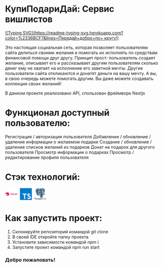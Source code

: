 # КупиПодариДай: Cервис вишлистов

[![Typing SVG](https://readme-typing-svg.herokuapp.com?color=%2336BCF7&lines=Передай+добро+по+ кругу!)](https://git.io/typing-svg)

Это настоящая социальная сеть, которая позволяет пользователям сайта делиться своими желания и помогать их исполнять по средствам финансовой помощи друг другу.
Принцип прост: пользователь создает желание, описывает его и рассказывает другим пользователям сколько денег ему не хватает на исполнение его заветной мечты. Другие пользователи сайта откликаются и донатят деньги на вашу мечту. А вы, в свою очередь можете помогать другим.
Вы даже можете создавать коллекции своих желаний!

В данном проекте реализовано API, спользован фреймворк Nestjs

# Функционал доступный пользователю:
Регистрация / авторизация пользователя
Добавление / обновление / удаление информации о желаемом подарке
Создание / обновление / удаление списков желаний из подарков
Донат на подарок для другого пользователя
Просмотр информации о подарках
Просмотр / редактирование профиля пользователя

# Стэк технологий:
<div>
  <img src="https://github.com/devicons/devicon/blob/master/icons/nestjs/nestjs-plain-wordmark.svg" title="Nestjs" width="40" height="40">&nbsp;
  <img src="https://github.com/devicons/devicon/blob/master/icons/typescript/typescript-original.svg" title="TypeScript" width="40" height="40">&nbsp;
  <img src="https://github.com/devicons/devicon/blob/master/icons/postgresql/postgresql-original-wordmark.svg" title="Postgresql" width="40" height="40">&nbsp;
</div>

# Как запустить проект:
1. Склонируйте репозиторий командой git clone 
2. В своей IDE откройте папку проекта
3. Установите зависимости командой npm i
4. Запустите проект командой npm run start

### Добро пожаловать!

